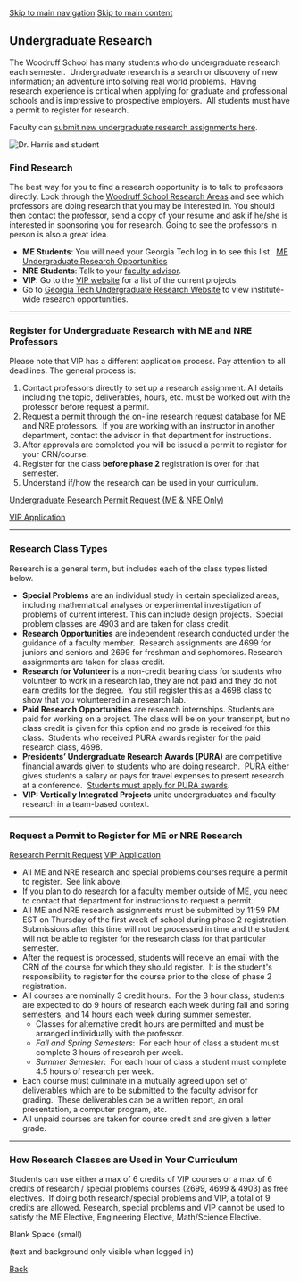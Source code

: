 [Skip to main navigation](https://me.gatech.edu/undergraduate-research-0#main-navigation) [Skip to main content](https://me.gatech.edu/undergraduate-research-0#main-content)

## Undergraduate Research

The Woodruff School has many students who do undergraduate research each semester.  Undergraduate research is a search or discovery of new information; an adventure into solving real world problems.  Having research experience is critical when applying for graduate and professional schools and is impressive to prospective employers.  All students must have a permit to register for research.

Faculty can [submit new undergraduate research assignments here](https://gatech.co1.qualtrics.com/jfe/form/SV_809KU2RCOSrZTkG).

![Dr. Harris and student](https://me.gatech.edu/sites/default/files/2021-04/harris-ug-sm_0_4_0.jpg)

### **Find Research**

The best way for you to find a research opportunity is to talk to professors directly. Look through the [Woodruff School Research Areas](https://me.gatech.edu/research/) and see which professors are doing research that you may be interested in. You should then contact the professor, send a copy of your resume and ask if he/she is interested in sponsoring you for research. Going to see the professors in person is also a great idea.

- **ME Students**: You will need your Georgia Tech log in to see this list.  [ME Undergraduate Research Opportunities](https://www.dropbox.com/s/dxen12rgn1ks7of/Research.xlsx?dl=0)
- **NRE Students**: Talk to your [faculty advisor](https://me.gatech.edu/academic-advisors-0).
- **VIP**: Go to the [VIP website](http://www.vip.gatech.edu/) for a list of the current projects.
- Go to [Georgia Tech Undergraduate Research Website](https://gatech.co1.qualtrics.com/jfe/form/SV_809KU2RCOSrZTkG) to view institute-wide research opportunities.

* * *

### Register for Undergraduate Research with ME and NRE Professors

Please note that VIP has a different application process. Pay attention to all deadlines. The general process is:

1. Contact professors directly to set up a research assignment. All details including the topic, deliverables, hours, etc. must be worked out with the professor before request a permit.
2. Request a permit through the on-line research request database for ME and NRE professors.  If you are working with an instructor in another department, contact the advisor in that department for instructions.
3. After approvals are completed you will be issued a permit to register for your CRN/course.
4. Register for the class **before phase 2** registration is over for that semester.
5. Understand if/how the research can be used in your curriculum.

[Undergraduate Research Permit Request (ME & NRE Only)](https://www4.me.gatech.edu/ME/UnderRes/stu/)

[VIP Application](http://www.vip.gatech.edu/)

* * *

### **Research Class Types**

Research is a general term, but includes each of the class types listed below.

- **Special Problems** are an individual study in certain specialized areas, including mathematical analyses or experimental investigation of problems of current interest. This can include design projects.  Special problem classes are 4903 and are taken for class credit.
- **Research Opportunities** are independent research conducted under the guidance of a faculty member.  Research assignments are 4699 for juniors and seniors and 2699 for freshman and sophomores. Research assignments are taken for class credit.
- **Research for Volunteer** is a non-credit bearing class for students who volunteer to work in a research lab, they are not paid and they do not earn credits for the degree.  You still register this as a 4698 class to show that you volunteered in a research lab.
- **Paid Research** **Opportunities** are research internships. Students are paid for working on a project. The class will be on your transcript, but no class credit is given for this option and no grade is received for this class.  Students who received PURA awards register for the paid research class, 4698.
- **Presidents’ Undergraduate Research Awards (PURA)** are competitive financial awards given to students who are doing research.  PURA either gives students a salary or pays for travel expenses to present research at a conference.  [Students must apply for PURA awards](http://www.undergradresearch.gatech.edu/funding/).
- **VIP: Vertically Integrated Projects** unite undergraduates and faculty research in a team-based context.

* * *

### **Request a Permit to Register for ME or NRE Research**

[Research Permit Request](https://www4.me.gatech.edu/ME/UnderRes/stu/) [VIP Application](http://www.vip.gatech.edu/)

- All ME and NRE research and special problems courses require a permit to register.  See link above.
- If you plan to do research for a faculty member outside of ME, you need to contact that department for instructions to request a permit.
- All ME and NRE research assignments must be submitted by 11:59 PM EST on Thursday of the first week of school during phase 2 registration.  Submissions after this time will not be processed in time and the student will not be able to register for the research class for that particular semester.
- After the request is processed, students will receive an email with the CRN of the course for which they should register.  It is the student's responsibility to register for the course prior to the close of phase 2 registration.
- All courses are nominally 3 credit hours.  For the 3 hour class, students are expected to do 9 hours of research each week during fall and spring semesters, and 14 hours each week during summer semester.
  - Classes for alternative credit hours are permitted and must be arranged individually with the professor.
  - _Fall and Spring Semesters_:  For each hour of class a student must complete 3 hours of research per week.
  - _Summer Semester_:  For each hour of class a student must complete 4.5 hours of research per week.
- Each course must culminate in a mutually agreed upon set of deliverables which are to be submitted to the faculty advisor for grading.  These deliverables can be a written report, an oral presentation, a computer program, etc.
- All unpaid courses are taken for course credit and are given a letter grade.

* * *

### **How Research Classes are Used in Your Curriculum**

Students can use either a max of 6 credits of VIP courses or a max of 6 credits of research / special problems courses (2699, 4699 & 4903) as free electives.  If doing both research/special problems and VIP, a total of 9 credits are allowed. Research, special problems and VIP cannot be used to satisfy the ME Elective, Engineering Elective, Math/Science Elective.

Blank Space (small)

(text and background only visible when logged in)

[Back](javascript:history.back())